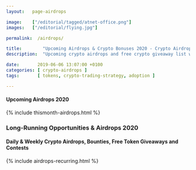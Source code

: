 ```yaml
---
layout:   page-airdrops

image:    ["/editorial/tagged/atnet-office.png"]
images:   ["/editorial/flying.jpg"]

permalink:  /airdrops/

title:        "Upcoming Airdrops & Crypto Bonuses 2020 - Crypto Airdrops"
description:  "Upcoming crypto airdrops and free crypto giveaway list with weekly airdrop alerts by mail (Thu 7AM EST)."

date:       2019-06-06 13:07:00 +0100
categories: [ crypto-airdrops ]
tags:       [ tokens, crypto-trading-strategy, adoption ]

---
```


<h4 id="upcoming">Upcoming Airdrops 2020</h4>

{% include thismonth-airdrops.html %}

<div class="clearfix"></div>

<h3 class="posh">Long-Running Opportunities & Airdrops 2020</h3>

<h4 id="recurring">Daily & Weekly Crypto Airdrops, Bounties, Free Token Giveaways and Contests</h4>

{% include airdrops-recurring.html %}

<div class="clearfix"></div>
